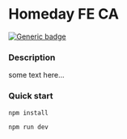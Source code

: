 # Homeday FE CA

[![Generic badge](https://img.shields.io/badge/version-1.0.0-blue)](http://client-portal-staging.brrmedia.co.uk/auth/)

### Description

some text here...

### Quick start

```
npm install
```

```
npm run dev
```
